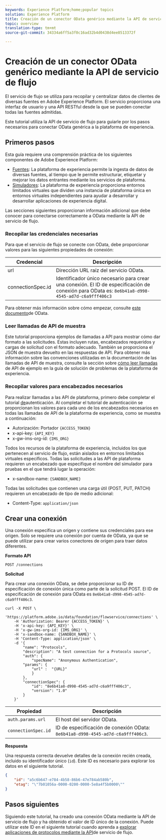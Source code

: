```yaml
---
keywords: Experience Platform;home;popular topics
solution: Experience Platform
title: Creación de un conector OData genérico mediante la API de servicio de flujo
topic: overview
translation-type: tm+mt
source-git-commit: 34334a6ff5a3f0c16ad32b4d0438d4ee8513372f

---
```



# Creación de un conector OData genérico mediante la API de servicio de flujo

El servicio de flujo se utiliza para recopilar y centralizar datos de clientes de diversas fuentes en Adobe Experience Platform. El servicio proporciona una interfaz de usuario y una API RESTful desde la que se pueden conectar todas las fuentes admitidas.

Este tutorial utiliza la API de servicio de flujo para guiarle por los pasos necesarios para conectar OData genérica a la plataforma de experiencia.

## Primeros pasos

Esta guía requiere una comprensión práctica de los siguientes componentes de Adobe Experience Platform:

* [Fuentes](../../../../home.md): La plataforma de experiencia permite la ingesta de datos de diversas fuentes, al tiempo que le permite estructurar, etiquetar y mejorar los datos entrantes mediante los servicios de plataforma.
* [Simuladores](../../../../../sandboxes/home.md): La plataforma de experiencia proporciona entornos limitados virtuales que dividen una instancia de plataforma única en entornos virtuales independientes para ayudar a desarrollar y desarrollar aplicaciones de experiencia digital.

Las secciones siguientes proporcionan información adicional que debe conocer para conectarse correctamente a OData mediante la API de servicio de flujo.

### Recopilar las credenciales necesarias

Para que el servicio de flujo se conecte con OData, debe proporcionar valores para las siguientes propiedades de conexión:

| Credencial | Descripción |
| ---------- | ----------- |
| url | Dirección URL raíz del servicio OData. |
| connectionSpec.id | Identificador único necesario para crear una conexión. El ID de especificación de conexión para OData es: `8e6b41a8-d998-4545-ad7d-c6a9fff406c3` |

Para obtener más información sobre cómo empezar, consulte [este documento](https://www.odata.org/getting-started/basic-tutorial/)de OData.

### Leer llamadas de API de muestra

Este tutorial proporciona ejemplos de llamadas a API para mostrar cómo dar formato a las solicitudes. Estas incluyen rutas, encabezados requeridos y cargas de solicitud con el formato adecuado. También se proporciona el JSON de muestra devuelto en las respuestas de API. Para obtener más información sobre las convenciones utilizadas en la documentación de las llamadas de API de muestra, consulte la sección sobre [cómo leer llamadas](../../../../../landing/troubleshooting.md#how-do-i-format-an-api-request) de API de ejemplo en la guía de solución de problemas de la plataforma de experiencia.

### Recopilar valores para encabezados necesarios

Para realizar llamadas a las API de plataforma, primero debe completar el tutorial [de](../../../../../tutorials/authentication.md)autenticación. Al completar el tutorial de autenticación se proporcionan los valores para cada uno de los encabezados necesarios en todas las llamadas de API de la plataforma de experiencia, como se muestra a continuación:

* Autorización: Portador `{ACCESS_TOKEN}`
* x-api-key: `{API_KEY}`
* x-gw-ims-org-id: `{IMS_ORG}`

Todos los recursos de la plataforma de experiencia, incluidos los que pertenecen al servicio de flujo, están aislados en entornos limitados virtuales específicos. Todas las solicitudes a las API de plataforma requieren un encabezado que especifique el nombre del simulador para pruebas en el que tendrá lugar la operación:

* x-sandbox-name: `{SANDBOX_NAME}`

Todas las solicitudes que contienen una carga útil (POST, PUT, PATCH) requieren un encabezado de tipo de medio adicional:

* Content-Type: `application/json`

## Crear una conexión

Una conexión especifica un origen y contiene sus credenciales para ese origen. Solo se requiere una conexión por cuenta de OData, ya que se puede utilizar para crear varios conectores de origen para traer datos diferentes.

**Formato API**

```http
POST /connections
```

**Solicitud**

Para crear una conexión OData, se debe proporcionar su ID de especificación de conexión única como parte de la solicitud POST. El ID de especificación de conexión para OData es `8e6b41a8-d998-4545-ad7d-c6a9fff406c3`.

```shell
curl -X POST \
    'https://platform.adobe.io/data/foundation/flowservice/connections' \
    -H 'Authorization: Bearer {ACCESS_TOKEN}' \
    -H 'x-api-key: {API_KEY}' \
    -H 'x-gw-ims-org-id: {IMS_ORG}' \
    -H 'x-sandbox-name: {SANDBOX_NAME}' \
    -H 'Content-Type: application/json' \
    -d '{
        "name": "Protocols",
        "description": "A test connection for a Protocols source",
        "auth": {
            "specName": "Anonymous Authentication",
        "params": {
            "url" :  "{URL}"
            }
        },
        "connectionSpec": {
            "id": "8e6b41a8-d998-4545-ad7d-c6a9fff406c3",
            "version": "1.0"
        }
    }'
```

| Propiedad | Descripción |
| --------- | ----------- |
| `auth.params.url` | El host del servidor OData. |
| `connectionSpec.id` | ID de especificación de conexión OData: `8e6b41a8-d998-4545-ad7d-c6a9fff406c3`. |

**Respuesta**

Una respuesta correcta devuelve detalles de la conexión recién creada, incluido su identificador único (`id`). Este ID es necesario para explorar los datos en el siguiente tutorial.

```json
{
    "id": "a5c6b647-e784-4b58-86b6-47e784ab580b",
    "etag": "\"7b01056a-0000-0200-0000-5e8a4f5b0000\""
}
```

## Pasos siguientes

Siguiendo este tutorial, ha creado una conexión OData mediante la API de servicio de flujo y ha obtenido el valor de ID único de la conexión. Puede utilizar este ID en el siguiente tutorial cuando aprenda a [explorar aplicaciones de protocolos mediante la API](../../explore/protocols.md)de servicio de flujo.